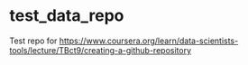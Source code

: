 # test_data_repo
Test repo for https://www.coursera.org/learn/data-scientists-tools/lecture/TBct9/creating-a-github-repository
